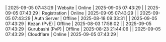 | 2025-09-05 07:43:29 | Website | Online | 2025-09-05 07:43:29 |
| 2025-09-05 07:43:29 | Registration | Online | 2025-09-05 07:43:29 |
| 2025-09-05 07:43:29 | Auth Server | Offline | 2025-08-18 09:33:31 |
| 2025-09-05 07:43:29 | Kezan (PvE) | Offline | 2025-08-03 17:58:02 |
| 2025-09-05 07:43:29 | Gurubashi (PvP) | Offline | 2025-08-23 21:44:06 |
| 2025-09-05 07:43:29 | Cloudflare | Online | 2025-09-05 07:43:29 |
